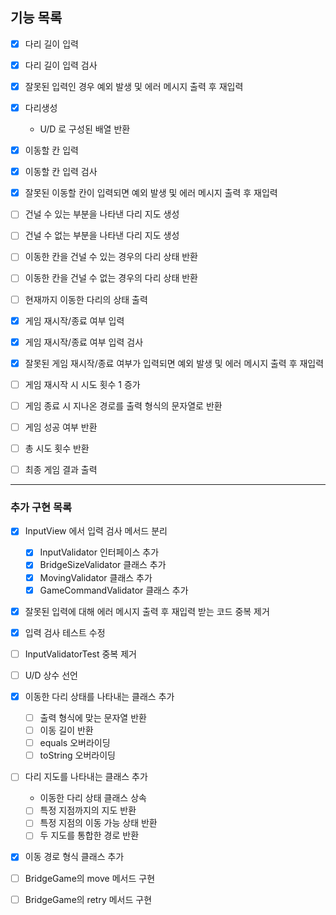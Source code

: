 ## 기능 목록

- [x] 다리 길이 입력
- [x] 다리 길이 입력 검사
- [x] 잘못된 입력인 경우 예외 발생 및 에러 메시지 출력 후 재입력

- [x] 다리생성
  - U/D 로 구성된 배열 반환

- [x] 이동할 칸 입력
- [x] 이동할 칸 입력 검사
- [x] 잘못된 이동할 칸이 입력되면 예외 발생 및 에러 메시지 출력 후 재입력

- [ ] 건널 수 있는 부분을 나타낸 다리 지도 생성
- [ ] 건널 수 없는 부분을 나타낸 다리 지도 생성

- [ ] 이동한 칸을 건널 수 있는 경우의 다리 상태 반환
- [ ] 이동한 칸을 건널 수 없는 경우의 다리 상태 반환

- [ ] 현재까지 이동한 다리의 상태 출력

- [x] 게임 재시작/종료 여부 입력
- [x] 게임 재시작/종료 여부 입력 검사
- [x] 잘못된 게임 재시작/종료 여부가 입력되면 예외 발생 및 에러 메시지 출력 후 재입력

- [ ] 게임 재시작 시 시도 횟수 1 증가

- [ ] 게임 종료 시 지나온 경로를 출력 형식의 문자열로 반환
- [ ] 게임 성공 여부 반환
- [ ] 총 시도 횟수 반환

- [ ] 최종 게임 결과 출력


---
### 추가 구현 목록
- [x] InputView 에서 입력 검사 메서드 분리
  - [x] InputValidator 인터페이스 추가
  - [x] BridgeSizeValidator 클래스 추가
  - [x] MovingValidator 클래스 추가
  - [x] GameCommandValidator 클래스 추가 

- [x] 잘못된 입력에 대해 에러 메시지 출력 후 재입력 받는 코드 중복 제거
- [x] 입력 검사 테스트 수정
- [ ] InputValidatorTest 중복 제거

- [ ] U/D 상수 선언

- [x] 이동한 다리 상태를 나타내는 클래스 추가
  - [ ] 출력 형식에 맞는 문자열 반환
  - [ ] 이동 길이 반환
  - [ ] equals 오버라이딩
  - [ ] toString 오버라이딩

- [ ] 다리 지도를 나타내는 클래스 추가
  - 이동한 다리 상태 클래스 상속
  - [ ] 특정 지점까지의 지도 반환
  - [ ] 특정 지점의 이동 가능 상태 반환
  - [ ] 두 지도를 통합한 경로 반환

- [x] 이동 경로 형식 클래스 추가

- [ ] BridgeGame의 move 메서드 구현
- [ ] BridgeGame의 retry 메서드 구현
